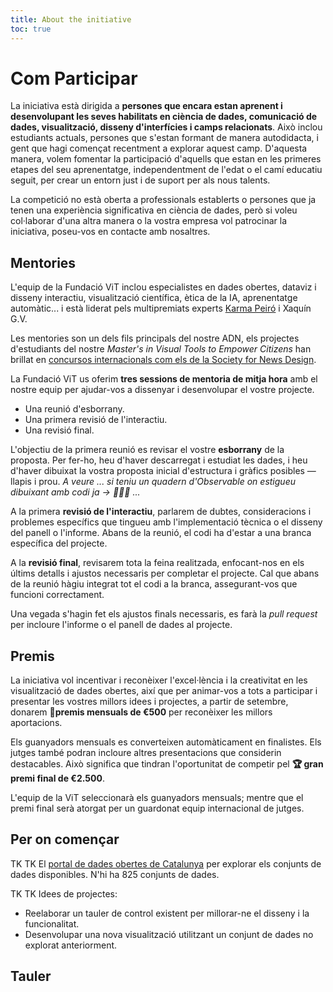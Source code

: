 ```yaml
---
title: About the initiative
toc: true
---
```


# Com Participar
La iniciativa està dirigida a **persones que encara estan aprenent i desenvolupant les seves habilitats en ciència de dades, comunicació de dades, visualització, disseny d'interfícies i camps relacionats**. Això inclou estudiants actuals, persones que s'estan formant de manera autodidacta, i gent que hagi començat recentment a explorar aquest camp. D'aquesta manera, volem fomentar la participació d'aquells que estan en les primeres etapes del seu aprenentatge, independentment de l'edat o el camí educatiu seguit, per crear un entorn just i de suport per als nous talents.

La competició no està oberta a professionals establerts o persones que ja tenen una experiència significativa en ciència de dades, però si voleu col·laborar d'una altra manera o la vostra empresa vol patrocinar la iniciativa, poseu-vos en contacte amb nosaltres. 

## Mentories
L'equip de la Fundació ViT inclou especialistes en dades obertes, dataviz i disseny interactiu, visualització científica, ètica de la IA, aprenentatge automàtic... i està liderat pels multipremiats experts [Karma Peiró](https://ca.wikipedia.org/wiki/Karma_Peir%C3%B3) i Xaquín G.V.

Les mentories son un dels fils principals del nostre ADN, els projectes d'estudiants del nostre *Master's in Visual Tools to Empower Citizens* han brillat en [concursos internacionals com els de la Society for News Design](https://x.com/josephricafort/status/1792089452166492592).

La Fundació ViT us oferim **tres sessions de mentoria de mitja hora** amb el nostre equip per ajudar-vos a dissenyar i desenvolupar el vostre projecte.

- Una reunió d'esborrany.
- Una primera revisió de l'interactiu.
- Una revisió final.

L'objectiu de la primera reunió es revisar el vostre **esborrany** de la proposta. Per fer-ho, heu d'haver descarregat i estudiat les dades, i heu d'haver dibuixat la vostra proposta inicial d'estructura i gràfics posibles —llapis i prou. *A veure ... si teniu un quadern d'Observable on estigueu dibuixant amb codi ja → 👏👏👏 ...*

A la primera **revisió de l'interactiu**, parlarem de dubtes, consideracions i problemes específics que tingueu amb l'implementació tècnica o el disseny del panell o l'informe. Abans de la reunió, el codi ha d'estar a una branca específica del projecte.

A la **revisió final**, revisarem tota la feina realitzada, enfocant-nos en els últims detalls i ajustos necessaris per completar el projecte. Cal que abans de la reunió hàgiu integrat tot el codi a la branca, assegurant-vos que funcioni correctament.

Una vegada s'hagin fet els ajustos finals necessaris, es farà la *pull request* per incloure l'informe o el panell de dades al projecte.

## Premis
La iniciativa vol incentivar i reconèixer l'excel·lència i la creativitat en les visualització de dades obertes, així que per animar-vos a tots a participar i presentar les vostres millors idees i projectes, a partir de setembre, donarem **🏅premis mensuals de €500** per reconèixer les millors aportacions.

Els guanyadors mensuals es converteixen automàticament en finalistes. Els jutges també podran incloure altres presentacions que considerin destacables.
 Això significa que tindran l'oportunitat de competir pel **🏆 gran premi final de €2.500**.

L'equip de la ViT seleccionarà els guanyadors mensuals; mentre que el premi final serà atorgat per un guardonat equip internacional de jutges.

## Per on començar
TK TK El [portal de dades obertes de Catalunya](https://analisi.transparenciacatalunya.cat/browse?limitTo=datasets) per explorar els conjunts de dades disponibles. N'hi ha 825 conjunts de dades.

TK TK Idees de projectes:
- Reelaborar un tauler de control existent per millorar-ne el disseny i la funcionalitat.
- Desenvolupar una nova visualització utilitzant un conjunt de dades no explorat anteriorment.

## Tauler